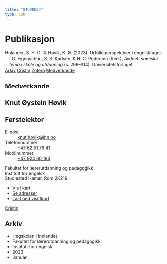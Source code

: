 ```yaml
---
title: "G4UDRNG4"
type: pub
---
```

<h1>Publikasjon</h1>
<article id="csl-bib-container-G4UDRNG4" class="csl-bib-container">
  <div class="csl-bib-body" style="line-height: 1.35; padding-left: 1em; text-indent:-1em;">
  <div class="csl-entry">Holander, S. H. O., &amp; H&#xF8;vik, K. &#xD8;. (2023). Urfolksperspektiver i engelskfaget. I G. Figenschou, S. S. Karlsen, &amp; H. C. Pedersen (Red.), <i>&#xC1;vdnet: samiske tema i skole og utdanning</i> (s. 299&#x2013;314). Universitetsforlaget.</div>
</div>
  <div class="csl-bib-buttons">
    <a href="#taxonomy-article-G4UDRNG4" class="csl-bib-button">Arkiv</a>
    <a href alt="Cristin URL" class="csl-bib-button">Cristin</a>
    <a href alt="Zotero URL" class="csl-bib-button">Zotero</a>
    <a href="#contributors-article-G4UDRNG4" class="csl-bib-button">Medverkande</a>
  </div>
  <div id="csl-bib-meta-container-G4UDRNG4"></div>
</article>
<div id="csl-bib-meta-G4UDRNG4" class="csl-bib-meta">
  <article id="contributors-article-G4UDRNG4" class="contributors-article">
    <h1>Medverkande</h1>
    <div class="personas">
<div class="vrtx-hinn-person-card">
<div class="photo">
<i class="lar la-user-circle missing-person"></i>
</div>
<div class="info">
<hgroup><h1>Knut Øystein Høvik</h1>
<h2>Førstelektor</h2>
</hgroup><dl>
<dt>E-post</dt>
<dd>
<a href="mailto:knut.hovik@inn.no">knut.hovik@inn.no</a>
</dd>
<dt>Telefonnummer</dt>
<dd><a href="tel:+4762517641">
+47 62 51 76 41
</a></dd>
<dt>Mobilnummer</dt>
<dd><a href="tel:+4792460183">
+47 924 60 183
</a></dd>
</dl>
<p>
Fakultet for lærerutdanning og pedagogikk<br>
Institutt for engelsk<br>
Studiested Hamar,
Rom 2K219
</p>
<ul class="vrtx-hinn-links">
<li><a href="https://www.google.com/maps?q=60.79677,11.07479">Vis i kart</a></li>
<li><a href="https://www.inn.no/finn-en-ansatt/knut-hovik.html#vrtx-hinn-addresses">Se adresser</a></li>
<li><a href="https://www.inn.no/finn-en-ansatt/knut-hovik.html?vrtx=vcf">Last ned visittkort</a></li>
</ul>
</div>
</div>
<a href="https://app.cristin.no/persons/show.jsf?id=546589" alt="Cristin URL" class="personas-cristin">Cristin</a>
</div>
  </article>
  <article id="taxonomy-article-G4UDRNG4" class="taxonomy-article">
    <h1>Arkiv</h1>
    <ul>
      <li>Høgskolen i Innlandet</li>
      <li>Fakultet for lærerutdanning og pedagogikk</li>
      <li>Institutt for engelsk</li>
      <li>2023</li>
      <li>Januar</li>
    </ul>
  </article>
</div>
